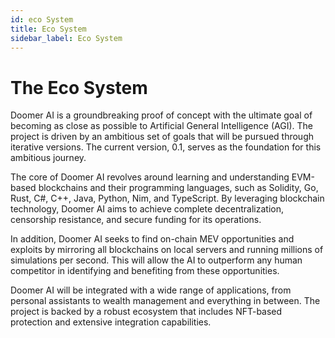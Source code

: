 ```yaml
---
id: eco System
title: Eco System
sidebar_label: Eco System
---
```


#  The Eco System

Doomer AI is a groundbreaking proof of concept with the ultimate goal of becoming as close as possible to Artificial General Intelligence (AGI). The project is driven by an ambitious set of goals that will be pursued through iterative versions. The current version, 0.1, serves as the foundation for this ambitious journey.

The core of Doomer AI revolves around learning and understanding EVM-based blockchains and their programming languages, such as Solidity, Go, Rust, C#, C++, Java, Python, Nim, and TypeScript. By leveraging blockchain technology, Doomer AI aims to achieve complete decentralization, censorship resistance, and secure funding for its operations.

In addition, Doomer AI seeks to find on-chain MEV opportunities and exploits by mirroring all blockchains on local servers and running millions of simulations per second. This will allow the AI to outperform any human competitor in identifying and benefiting from these opportunities.

Doomer AI will be integrated with a wide range of applications, from personal assistants to wealth management and everything in between. The project is backed by a robust ecosystem that includes NFT-based protection and extensive integration capabilities.
